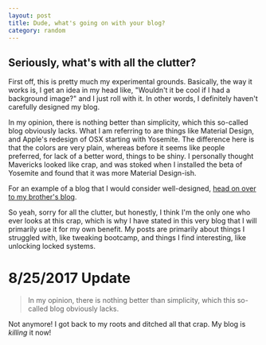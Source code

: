 ```yaml
---
layout: post
title: Dude, what's going on with your blog?
category: random
---
```


## Seriously, what's with all the clutter?
First off, this is pretty much my experimental grounds. Basically, the way it
works is, I get an idea in my head like, "Wouldn't it be cool if I had a
background image?" and I just roll with it. In other words, I definitely haven't
carefully designed my blog.

In my opinion, there is nothing better than simplicity, which this so-called
blog obviously lacks. What I am referring to are things like Material Design,
and Apple's redesign of OSX starting with Yosemite. The difference here is that
the colors are very plain, whereas before it seems like people preferred, for
lack of a better word, things to be shiny. I personally thought Mavericks looked
like crap, and was stoked when I installed the beta of Yosemite and found that
it was more Material Design-ish.

For an example of a blog that I would consider well-designed, [head on over to
my brother's blog](http://catskull.net).

So yeah, sorry for all the clutter, but honestly, I think I'm the only one who
ever looks at this crap, which is why I have stated in this very blog that I
will primarily use it for my own benefit. My posts are primarily about things I
struggled with, like tweaking bootcamp, and things I find interesting, like
unlocking locked systems.

# 8/25/2017 Update
> In my opinion, there is nothing better than simplicity, which this so-called
> blog obviously lacks.

Not anymore! I got back to my roots and ditched all that crap. My blog is
*killing* it now!
